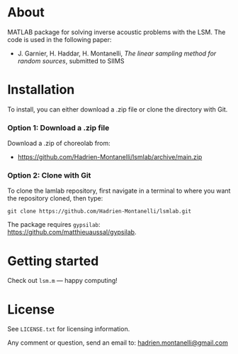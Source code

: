 # About
MATLAB package for solving inverse acoustic problems with the LSM. The code is used in the following paper:
- J. Garnier, H. Haddar, H. Montanelli, <i>The linear sampling method for random sources</i>, submitted to SIIMS

# Installation

To install, you can either download a .zip file or clone the directory with Git.

### Option 1: Download a .zip file

Download a .zip of choreolab from:

- https://github.com/Hadrien-Montanelli/lsmlab/archive/main.zip

### Option 2: Clone with Git

To clone the lamlab repository, first navigate in a terminal to where you want the repository cloned, then type:
```
git clone https://github.com/Hadrien-Montanelli/lsmlab.git
```

The package requires `gypsilab`: https://github.com/matthieuaussal/gypsilab.

# Getting started

Check out `lsm.m` &mdash; happy computing!

# License
See `LICENSE.txt` for licensing information.

Any comment or question, send an email to: hadrien.montanelli@gmail.com
